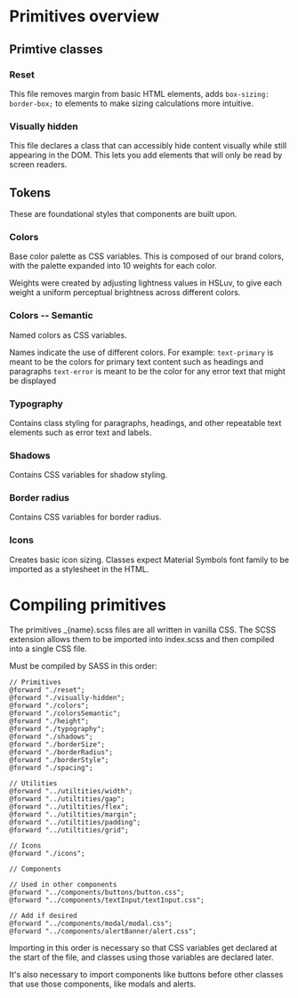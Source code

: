 # Primitives overview

## Primtive classes

### Reset

This file removes margin from basic HTML elements, adds `box-sizing: border-box;` to elements to make sizing calculations more intuitive.

### Visually hidden

This file declares a class that can accessibly hide content visually while still appearing in the DOM. This lets you add elements that will only be read by screen readers.

## Tokens

These are foundational styles that components are built upon.

### Colors

Base color palette as CSS variables. This is composed of our brand colors, with the palette expanded into 10 weights for each color.

Weights were created by adjusting lightness values in HSLuv, to give each weight a uniform perceptual brightness across different colors.

### Colors -- Semantic

Named colors as CSS variables.

Names indicate the use of different colors.
For example:
`text-primary` is meant to be the colors for primary text content such as headings and paragraphs
`text-error` is meant to be the color for any error text that might be displayed

### Typography

Contains class styling for paragraphs, headings, and other repeatable text elements such as error text and labels.

### Shadows

Contains CSS variables for shadow styling.

### Border radius

Contains CSS variables for border radius.

### Icons

Creates basic icon sizing. Classes expect Material Symbols font family to be imported as a stylesheet in the HTML.

# Compiling primitives

The primitives \_{name}.scss files are all written in vanilla CSS. The SCSS extension allows them to be imported into index.scss and then compiled into a single CSS file.

Must be compiled by SASS in this order:

```
// Primitives
@forward "./reset";
@forward "./visually-hidden";
@forward "./colors";
@forward "./colorsSemantic";
@forward "./height";
@forward "./typography";
@forward "./shadows";
@forward "./borderSize";
@forward "./borderRadius";
@forward "./borderStyle";
@forward "./spacing";

// Utilities
@forward "../utiltities/width";
@forward "../utiltities/gap";
@forward "../utiltities/flex";
@forward "../utiltities/margin";
@forward "../utiltities/padding";
@forward "../utiltities/grid";

// Icons
@forward "./icons";

// Components

// Used in other components
@forward "../components/buttons/button.css";
@forward "../components/textInput/textInput.css";

// Add if desired
@forward "../components/modal/modal.css";
@forward "../components/alertBanner/alert.css";

```

Importing in this order is necessary so that CSS variables get declared at the start of the file, and classes using those variables are declared later.

It's also necessary to import components like buttons before other classes that use those components, like modals and alerts.
